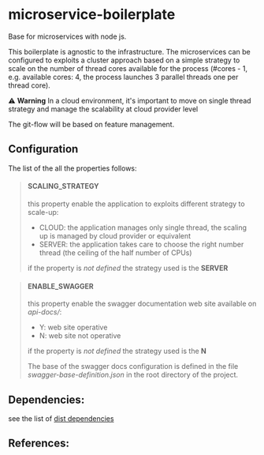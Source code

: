 # microservice-boilerplate
Base for microservices with node js.

This boilerplate is agnostic to the infrastructure. The microservices can be configured to exploits a cluster approach based on a simple strategy to scale on the number of thread cores available for the process (#cores - 1, e.g. available cores: 4, the process launches 3 parallel threads one per thread core). 

:warning: **Warning** In a cloud environment, it's important to move on single thread strategy and manage the scalability at cloud provider level

The git-flow will be based on feature management.

## Configuration

The list of the all the properties follows:<br>

> #### SCALING_STRATEGY
> this property enable the application to exploits different strategy to scale-up:
>
> - CLOUD: the application manages only single thread, the scaling up is managed by cloud provider or equivalent
> - SERVER: the application takes care to choose the right number thread (the ceiling of the half number of CPUs)
> 
> if the property is *not defined* the strategy used is the **SERVER**

> #### ENABLE_SWAGGER
> this property enable the swagger documentation web site available on *api-docs/*:
>
> - Y: web site operative
> - N: web site not operative
> 
> if the property is *not defined* the strategy used is the **N**
>
> The base of the swagger docs configuration is defined in the file *swagger-base-definition.json* in the root directory of the project.

## Dependencies:

see the list of [dist dependencies](dependencies.md)

## References: